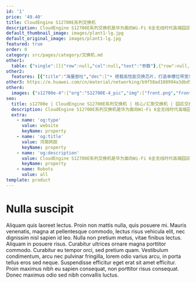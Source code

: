 ```yaml
---
id: '1'
price: '49.40'
title: CloudEngine S12700E系列交换机
description: CloudEngine S12700E系列交换机是华为面向Wi-Fi 6全无线时代高端园区网络推出的全新一代旗舰级核心交换机，具备领先的数据交换能力及海量的终端接入能力，同时提供随板AC、VxLAN、业务随行、智能HQoS、iPCA、SVF等创新特性，是构建Wi-Fi 6时代高品质园区网络核心交换机的理想选择，助力全球客户数字化转型。
default_thumbnail_image: images/plant1-lg.jpg
default_original_image: images/plant1-lg.jpg
featured: true
order: 0
category: src/pages/category/交换机.md
other1: 
  table: {"single":[[{"row":null,"col":null,"text":"参数"},{"row":null,"col":null,"text":"CloudEngine S12700E-4"},{"row":null,"col":null,"text":"CloudEngine S12700E-8"},{"row":null,"col":null,"text":"CloudEngine S12700E-12"}],[{"row":null,"col":null,"text":"包转发率"},{"row":null,"col":null,"text":"14400 Mpps / 48000 Mpps"},{"row":null,"col":null,"text":"28800 Mpps / 96000 Mpps"},{"row":null,"col":null,"text":"43200 Mpps /192000 Mpps"}],[{"row":null,"col":null,"text":"交换容量"},{"row":null,"col":null,"text":"256 Tbps"},{"row":null,"col":null,"text":"512 Tbps"},{"row":null,"col":null,"text":"1024 Tbps"}],[{"row":null,"col":null,"text":"主控板槽位数"},{"row":null,"col":null,"text":"2"},{"row":null,"col":null,"text":"2"},{"row":null,"col":null,"text":"2"}],[{"row":null,"col":null,"text":"交换网板槽位数"},{"row":null,"col":null,"text":"2"},{"row":null,"col":null,"text":"4"},{"row":null,"col":null,"text":"4"}],[{"row":null,"col":null,"text":"业务板槽位数"},{"row":null,"col":null,"text":"4"},{"row":null,"col":null,"text":"8"},{"row":null,"col":null,"text":"12"}],[{"row":null,"col":null,"text":"风扇槽位数"},{"row":null,"col":null,"text":"2"},{"row":null,"col":null,"text":"4"},{"row":null,"col":null,"text":"5"}],[{"row":null,"col":null,"text":"无线业务"},{"row":null,"col":"3","text":"支持管理10K AP\n支持AP接入控制、AP域管理和AP配置模板管理\n支持射频管理、统一静态配置和集中动态管理\n支持WLAN基本业务、QoS、安全和用户管理\n支持CAPWAP、Tag/终端定位、频谱分析"}],[{"row":null,"col":null,"text":"iPCA质量感知"},{"row":null,"col":"3","text":"支持直接对业务报文标记以获得丢包数量和丢包率的实时统计\n支持二三层网络网络级和设备级丢包数量和丢包率统计"}],[{"row":null,"col":null,"text":"SVF极简运维"},{"row":null,"col":"3","text":"支持将多达10K个Client节点（接入交换机与AP）虚拟为一台设备管理\n支持2层AS架构\n支持与第三方厂商混合组网管理"}],[{"row":null,"col":null,"text":"VxLAN特性"},{"row":null,"col":"3","text":"支持VxLAN二层网关、三层网关\n支持集中式网关，分布式网关\n支持BGP-EVPN\n支持通过Netconf进行配置"}],[{"row":null,"col":null,"text":"互通性"},{"row":null,"col":"3","text":"VBST基于VLAN生成树协议（和PVST/PVST+/RPVST 互通）\nLNP 链路类型协商协议（和DTP相似功能）\nVCMP VLAN集中管理协议（和VTP相似功能）\n详细的互联互通认证与报告，请访问这里。"}]]}
other2:
  features: [{"title":"海量吞吐","dec":["• 搭载高性能交换芯片，打造单槽位带宽领先、100GE端口密度领先的园区核心。\n• 采用信元交换技术，做到真正的无阻塞交换，业务零丢包。"]},{"title":"有线无线融合","dec":["• 园区有线、无线网络融合，一台设备可以管理超过5万的无线用户，10240台无线AP。\n• 有线、无线用户管理和策略融合，真正做到基于用户和应用的质量保障。"]},{"title":"全栈开放","dec":["• 采用全可编程交换芯片，业务升级无需更换硬件；\n• 丰富的开放接口和生态合作伙伴，客户现有网络平滑升级对接。"]}]
other3: https://e.huawei.com/cn/material/networking/b9f58ad188994a3dbd56580b036230a3
other4:
  images: {"s12700e-4":{"org":"S12700E-4_pic","img":["front.png","front_HD.png","front_left.png","front_left_HD.png","front_right.png","front_right_HD.png","front_top.png","front_top_HD.png","rear_top.png","rear_top_HD.png"]}}
seo:
  title: s12700e | CloudEngine S12700E系列交换机 | 核心/汇聚交换机 | 园区交换机 | 交换机 | 企业网络
  description: CloudEngine S12700E系列交换机是华为面向Wi-Fi 6全无线时代高端园区网络推出的全新一代旗舰级核心交换机，具备领先的数据交换能力及海量的终端接入能力，同时提供随板AC、VxLAN、业务随行、智能HQoS、iPCA、SVF等创新特性，是构建Wi-Fi 6时代高品质园区网络核心交换机的理想选择，助力全球客户数字化转型。
  extra:
    - name: 'og:type'
      value: website
      keyName: property
    - name: 'og:title'
      value: 河南网田
      keyName: property
    - name: 'og:description'
      value: CloudEngine S12700E系列交换机是华为面向Wi-Fi 6全无线时代高端园区网络推出的全新一代旗舰级核心交换机，具备领先的数据交换能力及海量的终端接入能力，同时提供随板AC、VxLAN、业务随行、智能HQoS、iPCA、SVF等创新特性，是构建Wi-Fi 6时代高品质园区网络核心交换机的理想选择，助力全球客户数字化转型。
      keyName: property
    - name: Robots
      value: all
template: product
---
```


# Nulla suscipit

Aliquam quis laoreet lectus. Proin non mattis nulla, quis posuere mi. Mauris venenatis, magna at pellentesque commodo, lectus risus vehicula elit, nec dignissim nisl sapien id leo. Nulla non pretium metus, vitae finibus lectus. Aliquam in posuere risus. Curabitur ultrices ornare magna porttitor commodo. Curabitur eu tempor orci, sed pretium quam. Vestibulum condimentum, arcu nec pulvinar fringilla, lorem odio varius arcu, in porta tellus eros sed neque. Suspendisse efficitur eget erat sit amet efficitur. Proin maximus nibh eu sapien consequat, non porttitor risus consequat. Donec maximus odio sed nibh convallis luctus.